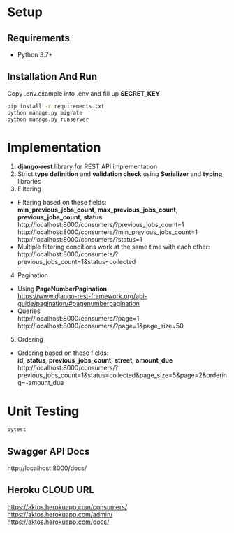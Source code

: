 # Setup

## Requirements
* Python 3.7+

## Installation And Run
Copy .env.example into .env and fill up **SECRET_KEY**
```bash
pip install -r requirements.txt
python manage.py migrate
python manage.py runserver
```

# Implementation
1. **django-rest** library for REST API implementation
2. Strict **type definition** and **validation check** using **Serializer** and **typing** libraries
3. Filtering  
- Filtering based on these fields:  
**min_previous_jobs_count**, **max_previous_jobs_count**, **previous_jobs_count**, **status**  
http://localhost:8000/consumers/?previous_jobs_count=1  
http://localhost:8000/consumers/?min_previous_jobs_count=1  
http://localhost:8000/consumers/?status=1
- Multiple filtering conditions work at the same time with each other:  
http://localhost:8000/consumers/?previous_jobs_count=1&status=collected
4. Pagination
- Using **PageNumberPagination**  
https://www.django-rest-framework.org/api-guide/pagination/#pagenumberpagination
- Queries  
http://localhost:8000/consumers/?page=1  
http://localhost:8000/consumers/?page=1&page_size=50
5. Ordering
- Ordering based on these fields:  
**id**, **status**, **previous_jobs_count**, **street**, **amount_due**  
http://localhost:8000/consumers/?previous_jobs_count=1&status=collected&page_size=5&page=2&ordering=-amount_due


# Unit Testing
```bash
pytest
```

## Swagger API Docs
http://localhost:8000/docs/

## Heroku CLOUD URL
https://aktos.herokuapp.com/consumers/  
https://aktos.herokuapp.com/admin/  
https://aktos.herokuapp.com/docs/